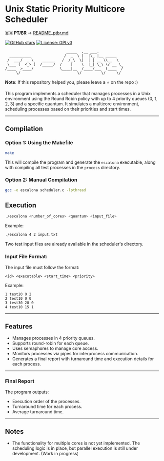 # Unix Static Priority Multicore Scheduler

:brazil: **PT/BR** -> [README_ptbr.md](README_ptbr.md)

[![GitHub stars](https://img.shields.io/github/stars/yantavares/scheduler-so)](https://github.com/yantavares/scheduler-so)
[![License: GPLv3](https://img.shields.io/badge/License-MIT-blue.svg)](https://opensource.org/licenses/MIT)

```
                            _____  .__ ___.
  __________               /  _  \ |  |\_ |__ _____
 /  ___/  _ \    ______   /  /_\  \|  | | __ \\__  \
 \___ (  <_> )  /_____/  /    |    \  |_| \_\ \/ __ \_
/____  >____/            \____|__  /____/___  (____  /
     \/                          \/         \/     \/

```

**Note:** If this repository helped you, please leave a :star: on the repo :)

This program implements a scheduler that manages processes in a Unix environment using the Round Robin policy with up to 4 priority queues (0, 1, 2, 3) and a specific quantum. It simulates a multicore environment, scheduling processes based on their priorities and start times.

---

## Compilation

### Option 1: Using the Makefile

```bash
make
```

This will compile the program and generate the `escalona` executable, along with compiling all test processes in the `process` directory.

### Option 2: Manual Compilation

```bash
gcc -o escalona scheduler.c -lpthread
```

## Execution

```bash
./escalona <number_of_cores> <quantum> <input_file>
```

Example:

```bash
./escalona 4 2 input.txt
```

Two test input files are already available in the scheduler's directory.

### **Input File Format:**

The input file must follow the format:

```
<id> <executable> <start_time> <priority>
```

Example:

```
1 test20 0 2
2 test10 0 0
3 test30 20 0
4 test10 15 1
```

---

## Features

- Manages processes in 4 priority queues.
- Supports round-robin for each queue.
- Uses semaphores to manage core access.
- Monitors processes via pipes for interprocess communication.
- Generates a final report with turnaround time and execution details for each process.

---

### Final Report

The program outputs:

- Execution order of the processes.
- Turnaround time for each process.
- Average turnaround time.

---

## Notes

- The functionality for multiple cores is not yet implemented. The scheduling logic is in place, but parallel execution is still under development. (Work in progress)
